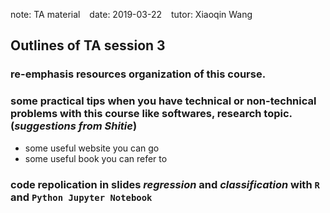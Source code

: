 note: TA material
&ensp;
date: 2019-03-22
&ensp;
tutor: Xiaoqin Wang
## Outlines of TA session 3
### re-emphasis resources organization of this course.

### some practical tips when you have technical or non-technical  problems with this course like softwares, research topic.(_suggestions  from Shitie_)
   - some useful website you can go
   - some useful book you can refer to

###  code repolication in slides *regression* and *classification*  with `R ` and `Python Jupyter Notebook`
